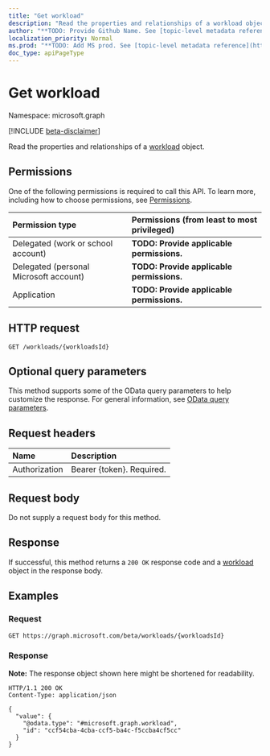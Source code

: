 ```yaml
---
title: "Get workload"
description: "Read the properties and relationships of a workload object."
author: "**TODO: Provide Github Name. See [topic-level metadata reference](https://msgo.azurewebsites.net/add/document/guidelines/metadata.html#topic-level-metadata)**"
localization_priority: Normal
ms.prod: "**TODO: Add MS prod. See [topic-level metadata reference](https://msgo.azurewebsites.net/add/document/guidelines/metadata.html#topic-level-metadata)**"
doc_type: apiPageType
---
```


# Get workload
Namespace: microsoft.graph

[!INCLUDE [beta-disclaimer](../../includes/beta-disclaimer.md)]

Read the properties and relationships of a [workload](../resources/workload.md) object.

## Permissions
One of the following permissions is required to call this API. To learn more, including how to choose permissions, see [Permissions](/graph/permissions-reference).

|Permission type|Permissions (from least to most privileged)|
|:---|:---|
|Delegated (work or school account)|**TODO: Provide applicable permissions.**|
|Delegated (personal Microsoft account)|**TODO: Provide applicable permissions.**|
|Application|**TODO: Provide applicable permissions.**|

## HTTP request

<!-- {
  "blockType": "ignored"
}
-->
``` http
GET /workloads/{workloadsId}
```

## Optional query parameters
This method supports some of the OData query parameters to help customize the response. For general information, see [OData query parameters](/graph/query-parameters).

## Request headers
|Name|Description|
|:---|:---|
|Authorization|Bearer {token}. Required.|

## Request body
Do not supply a request body for this method.

## Response

If successful, this method returns a `200 OK` response code and a [workload](../resources/workload.md) object in the response body.

## Examples

### Request
<!-- {
  "blockType": "request",
  "name": "get_workload"
}
-->
``` http
GET https://graph.microsoft.com/beta/workloads/{workloadsId}
```


### Response
**Note:** The response object shown here might be shortened for readability.
<!-- {
  "blockType": "response",
  "truncated": true,
  "@odata.type": "microsoft.graph.workload"
}
-->
``` http
HTTP/1.1 200 OK
Content-Type: application/json

{
  "value": {
    "@odata.type": "#microsoft.graph.workload",
    "id": "ccf54cba-4cba-ccf5-ba4c-f5ccba4cf5cc"
  }
}
```

